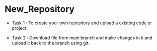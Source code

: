 # New_Repository
* Task 1 :
  To create your own repository and upload a existing code or project.

* Task 2 :
  Download file from main branch and make changes in it and upload it back to the branch using git.
